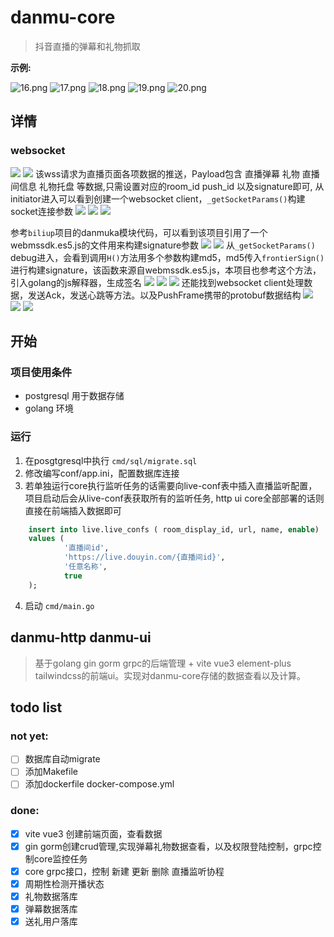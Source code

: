 # danmu-core

> 抖音直播的弹幕和礼物抓取

**示例:**

![16.png](image%2F16.png)
![17.png](image%2F17.png)
![18.png](image%2F18.png)
![19.png](image%2F19.png)
![20.png](image%2F20.png)

## 详情

### websocket

![](image/1.png)
![](image/2.png)
该wss请求为直播页面各项数据的推送，Payload包含 直播弹幕 礼物 直播间信息 礼物托盘 等数据,只需设置对应的room_id push_id 以及signature即可,
从initiator进入可以看到创建一个websocket client，`_getSocketParams()`构建socket连接参数
![](image/4.png)
![](image/3.png)
![](image/param.png)

参考`biliup`项目的danmuka模块代码，可以看到该项目引用了一个webmssdk.es5.js的文件用来构建signature参数
![](image/5.png)
![](image/6.png)
从`_getSocketParams()` debug进入，会看到调用`H()`方法用多个参数构建md5，md5传入`frontierSign()`进行构建signature，该函数来源自webmssdk.es5.js，本项目也参考这个方法，引入golang的js解释器，生成签名
![](image/7.png)
![](image/8.png)
![](image/9.png)
还能找到websocket client处理数据，发送Ack，发送心跳等方法。以及PushFrame携带的protobuf数据结构
![](image/10.png)
![](image/11.png)
![](image/12.png)



## 开始

###  项目使用条件

+ postgresql 用于数据存储
+ golang 环境

### 运行

1. 在posgtgresql中执行 `cmd/sql/migrate.sql`
2. 修改编写conf/app.ini，配置数据库连接
3. 若单独运行core执行监听任务的话需要向live-conf表中插入直播监听配置，项目启动后会从live-conf表获取所有的监听任务, http ui core全部部署的话则直接在前端插入数据即可
```sql
    insert into live.live_confs ( room_display_id, url, name, enable)
    values (
            '直播间id',
            'https://live.douyin.com/{直播间id}',
            '任意名称',
            true
    );
  ```
4. 启动 `cmd/main.go`

## danmu-http danmu-ui
> 基于golang gin gorm grpc的后端管理 + vite vue3 element-plus tailwindcss的前端ui。实现对danmu-core存储的数据查看以及计算。





## todo list

### not yet:

- [ ] 数据库自动migrate
- [ ] 添加Makefile
- [ ] 添加dockerfile docker-compose.yml

### done:

- [x] vite vue3 创建前端页面，查看数据
- [x] gin gorm创建crud管理,实现弹幕礼物数据查看，以及权限登陆控制，grpc控制core监控任务
- [x] core grpc接口，控制 新建 更新 删除 直播监听协程
- [x] 周期性检测开播状态
- [x] 礼物数据落库
- [x] 弹幕数据落库
- [x] 送礼用户落库
